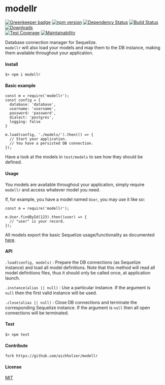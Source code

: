 # modellr

[![Greenkeeper badge](https://badges.greenkeeper.io/aichholzer/modellr.svg)](https://greenkeeper.io/)
[![npm version](https://badge.fury.io/js/modellr.svg)](https://badge.fury.io/js/modellr)
[![Dependency Status](https://gemnasium.com/badges/github.com/aichholzer/modellr.svg)](https://gemnasium.com/github.com/aichholzer/modellr)
[![Build Status](https://travis-ci.org/aichholzer/modellr.svg?branch=master)](https://travis-ci.org/aichholzer/modellr)
[![Downloads](https://img.shields.io/npm/dt/modellr.svg)](https://www.npmjs.com/package/modellr)<br />
[![Test Coverage](https://api.codeclimate.com/v1/badges/479ec171f96fd4e9c860/test_coverage)](https://codeclimate.com/github/aichholzer/modellr/test_coverage)
[![Maintainability](https://api.codeclimate.com/v1/badges/479ec171f96fd4e9c860/maintainability)](https://codeclimate.com/github/aichholzer/modellr/maintainability)


Database connection manager for Sequelize.<br />
`modellr` will also load your models and map them to the DB instance, making them available throughout your application.

#### Install

```
$> npm i modellr
```

#### Basic example

```
const m = require('modellr');
const config = {
  database: 'database',
  username: 'username',
  password: 'password',
  dialect: 'postgres',
  logging: false
}

m.load(config, './models/').then(() => {
  // Start your application.
  // You have a persisted DB connection.
});
```

Have a look at the models in `test/models` to see how they should be defined.

#### Usage

You models are available throughout your application, simply require `modellr` and access whatever model you need.

If, for example, you have a model named `User`, you may use it like so:

```
const m = require('modellr');

m.User.findById(123).then((user) => {
  // "user" is your record.
});
```

All models export the basic Sequelize usage/functionality as documented [here](http://docs.sequelizejs.com/manual/tutorial/models-usage.html).

#### API

`.load(config, models)` : Prepare the DB connections (as Sequelize instance) and load all model definitions. Note that this method will read all model definitions files, thus it should only be called once, at application launch.

`.instance(alias || null)` : Use a particular instance. If the argument is `null` then the first valid instance will be used.

`.close(alias || null)` : Close DB connections and terminate the corresponding Sequelize instance. If the argument is `null` then all open connections will be terminated.

#### Test

```
$> npm test
```


#### Contribute

```
fork https://github.com/aichholzer/modellr
```


#### License

[MIT](https://github.com/aichholzer/modellr/blob/master/LICENSE)
